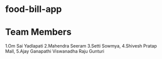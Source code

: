 # food-bill-app

# Team Members
1.Om Sai Yadlapati
2.Mahendra Seeram
3.Setti Sowmya,
4.Shivesh Pratap Mall,
5.Ajay Ganapathi Viswanadha Raju Gunturi
